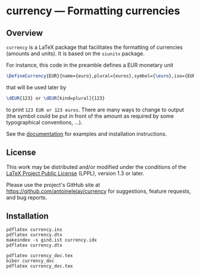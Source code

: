 # currency — Formatting currencies


## Overview

`currency` is a LaTeX package that facilitates the formatting
of currencies (amounts and units). It is based on the `siunitx` package.

For instance, this code in the preamble defines a EUR monetary unit 

``` latex
\DefineCurrency{EUR}{name={euro},plural={euros},symbol={\euro},iso={EUR},kind=iso,base=2}
```

that will be used later by 

``` latex
\dEUR{123} or \dEUR[kind=plural]{123}
```
to print `123 EUR or 123 euros`. There are many ways to change to output 
(the symbol could be put in front of the amount as required by some 
typographical conventions, ...).


See the [documentation](https://github.com/antoinelejay/currency/blob/master/source/currency_doc.pdf)
for examples and installation instructions.

## License

This work may be distributed and/or modified under the conditions of the
[LaTeX Project Public License](http://www.latex-project.org/lppl.txt) (LPPL),
version 1.3 or later.

Please use the project's GitHub site at <https://github.com/antoinelejay/currency>
for suggestions, feature requests, and bug reports.

## Installation

```
pdflatex currency.ins
pdflatex currency.dtx
makeindex -s gind.ist currency.idx
pdflatex currency.dtx

pdflatex currency_doc.tex
biber currency_doc
pdflatex currency_doc.tex
```

